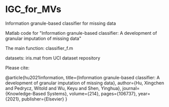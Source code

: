 # IGC_for_MVs
Information granule-based classifier for missing data

Matlab code for "Information granule-based classifier: A development of granular imputation of missing data"

The main function: classifier_f.m

datasets: iris.mat  from UCI dataset repository 

Please cite:

@article{hu2021information,
  title={Information granule-based classifier: A development of granular imputation of missing data},
  author={Hu, Xingchen and Pedrycz, Witold and Wu, Keyu and Shen, Yinghua},
  journal={Knowledge-Based Systems},
  volume={214},
  pages={106737},
  year={2021},
  publisher={Elsevier}
}
